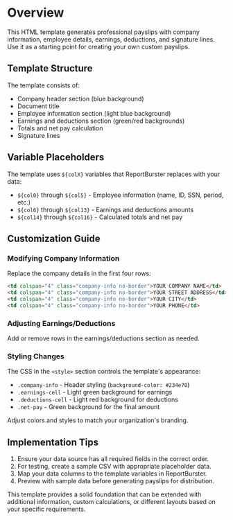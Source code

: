 # Overview

This HTML template generates professional payslips with company information, employee details, earnings, deductions, 
and signature lines. Use it as a starting point for creating your own custom payslips.

## Template Structure

The template consists of:

* Company header section (blue background)
* Document title
* Employee information section (light blue background)
* Earnings and deductions section (green/red backgrounds)
* Totals and net pay calculation
* Signature lines

## Variable Placeholders

The template uses `${colX}` variables that ReportBurster replaces with your data:

* `${col0}` through `${col5}` - Employee information (name, ID, SSN, period, etc.)
* `${col6}` through `${col13}` - Earnings and deductions amounts
* `${col14}` through `${col16}` - Calculated totals and net pay

## Customization Guide

### Modifying Company Information

Replace the company details in the first four rows:

```html
<td colspan="4" class="company-info no-border">YOUR COMPANY NAME</td>
<td colspan="4" class="company-info no-border">YOUR STREET ADDRESS</td>
<td colspan="4" class="company-info no-border">YOUR CITY</td>
<td colspan="4" class="company-info no-border">YOUR PHONE</td>
```

### Adjusting Earnings/Deductions

Add or remove rows in the earnings/deductions section as needed.

### Styling Changes

The CSS in the `<style>` section controls the template's appearance:

- `.company-info` - Header styling (`background-color: #234e70`)
- `.earnings-cell` - Light green background for earnings
- `.deductions-cell` - Light red background for deductions
- `.net-pay` - Green background for the final amount

Adjust colors and styles to match your organization's branding.

## Implementation Tips

1. Ensure your data source has all required fields in the correct order.
2. For testing, create a sample CSV with appropriate placeholder data.
3. Map your data columns to the template variables in ReportBurster.
4. Preview with sample data before generating payslips for distribution.

This template provides a solid foundation that can be extended with additional information, 
custom calculations, or different layouts based on your specific requirements.
